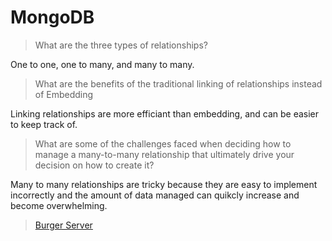 # MongoDB

> What are the three types of relationships?

One to one, one to many, and many to many.

> What are the benefits of the traditional linking of relationships instead of Embedding

Linking relationships are more efficiant than embedding, and can be easier to keep track of.

> What are some of the challenges faced when deciding how to manage a many-to-many relationship that ultimately drive your decision on how to create it?

Many to many relationships are tricky because they are easy to implement incorrectly and the amount of data managed can quikcly increase and become overwhelming.

> [Burger Server](https://github.com/ConnorH14/burger-server)

